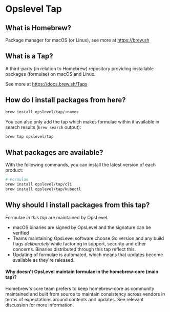 # Opslevel Tap

## What is Homebrew?

Package manager for macOS (or Linux), see more at https://brew.sh

## What is a Tap?

A third-party (in relation to Homebrew) repository providing installable
packages (formulae) on macOS and Linux.

See more at https://docs.brew.sh/Taps

## How do I install packages from here?

```sh
brew install opslevel/tap/<name>
```

You can also only add the tap which makes formulae within it
available in search results (`brew search` output):

```sh
brew tap opslevel/tap
```

## What packages are available?

With the following commands, you can install the latest version of each product:
```sh
# Formulae
brew install opslevel/tap/cli
brew install opslevel/tap/kubectl
```

## Why should I install packages from this tap?

Formulae _in this tap_ are maintained by OpsLevel.

 - macOS binaries are signed by OpsLevel and the signature can be verified
 - Teams maintaining OpsLevel software choose Go version and any build flags _deliberately_ while
 	factoring in support, security and other concerns. Binaries distributed through this tap reflect this.
 - Updating of formulae is automated, which means that updates become available as they're released.

#### Why doesn't OpsLevel maintain formulae in the homebrew-core (main tap)?

Homebrew's core team prefers to keep homebrew-core as community maintained and built from source to maintain consistency across vendors in terms of expectations around contents and updates. See relevant discussion for more information.